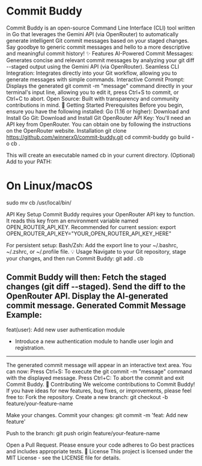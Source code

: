# Commit Buddy
Commit Buddy is an open-source Command Line Interface (CLI) tool written in Go that leverages the Gemini API (via OpenRouter) to automatically generate intelligent Git commit messages based on your staged changes. Say goodbye to generic commit messages and hello to a more descriptive and meaningful commit history!
✨ Features
AI-Powered Commit Messages: Generates concise and relevant commit messages by analyzing your git diff --staged output using the Gemini API (via OpenRouter).
Seamless CLI Integration: Integrates directly into your Git workflow, allowing you to generate messages with simple commands.
Interactive Commit Prompt: Displays the generated git commit -m "message" command directly in your terminal's input line, allowing you to edit it, press Ctrl+S to commit, or Ctrl+C to abort.
Open Source: Built with transparency and community contributions in mind.
🚀 Getting Started
Prerequisites
Before you begin, ensure you have the following installed:
Go (1.16 or higher): Download and Install Go
Git: Download and Install Git
OpenRouter API Key: You'll need an API key from OpenRouter. You can obtain one by following the instructions on the OpenRouter website.
Installation
git clone https://github.com/winnerx0/commit-buddy.git
cd commit-buddy
go build -o cb .


This will create an executable named cb in your current directory.
(Optional) Add to your PATH:
# On Linux/macOS
sudo mv cb /usr/local/bin/


API Key Setup
Commit Buddy requires your OpenRouter API key to function. It reads this key from an environment variable named OPEN_ROUTER_API_KEY.
Recommended for current session:
export OPEN_ROUTER_API_KEY="YOUR_OPEN_ROUTER_API_KEY_HERE"


For persistent setup:
Bash/Zsh: Add the export line to your ~/.bashrc, ~/.zshrc, or ~/.profile file.
💡 Usage
Navigate to your Git repository, stage your changes, and then run Commit Buddy:
git add .
cb


Commit Buddy will then:
Fetch the staged changes (git diff --staged).
Send the diff to the OpenRouter API.
Display the AI-generated commit message.
Generated Commit Message Example:
---
feat(user): Add new user authentication module
- Introduce a new authentication module to handle user login and registration.
---


The generated commit message will appear in an interactive text area. You can now:
Press Ctrl+S: To execute the git commit -m "message" command with the displayed message.
Press Ctrl+C: To abort the commit and exit Commit Buddy.
🤝 Contributing
We welcome contributions to Commit Buddy! If you have ideas for new features, bug fixes, or improvements, please feel free to:
Fork the repository.
Create a new branch:
git checkout -b feature/your-feature-name


Make your changes.
Commit your changes:
git commit -m 'feat: Add new feature'


Push to the branch:
git push origin feature/your-feature-name


Open a Pull Request.
Please ensure your code adheres to Go best practices and includes appropriate tests.
📄 License
This project is licensed under the MIT License - see the LICENSE file for details.

